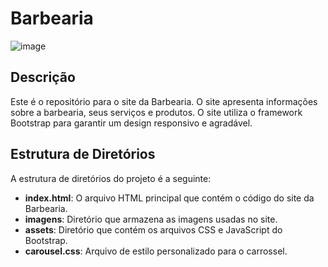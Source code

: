 # Barbearia

![image](https://github.com/Ruanrodrigs/Barbearia/assets/113262643/72e94cac-3ad0-4bc0-bba6-9c24af4feea2)


## Descrição

Este é o repositório para o site da Barbearia. O site apresenta informações sobre a barbearia, seus serviços e produtos. O site utiliza o framework Bootstrap para garantir um design responsivo e agradável.

## Estrutura de Diretórios

A estrutura de diretórios do projeto é a seguinte:

- **index.html**: O arquivo HTML principal que contém o código do site da Barbearia.
- **imagens**: Diretório que armazena as imagens usadas no site.
- **assets**: Diretório que contém os arquivos CSS e JavaScript do Bootstrap.
- **carousel.css**: Arquivo de estilo personalizado para o carrossel.
